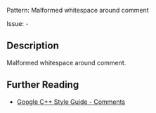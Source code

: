 Pattern: Malformed whitespace around comment

Issue: -

## Description

Malformed whitespace around comment.

## Further Reading

* [Google C++ Style Guide - Comments](https://google.github.io/styleguide/cppguide.html#Comments)